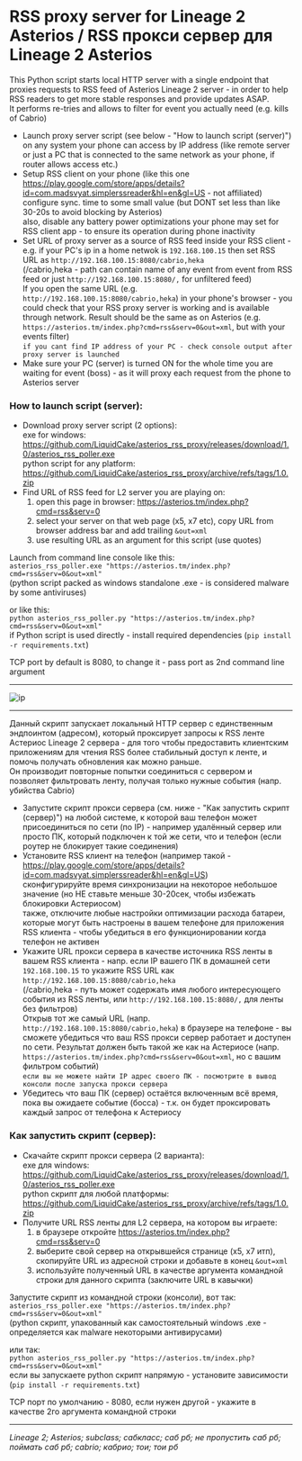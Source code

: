 # RSS proxy server for Lineage 2 Asterios / RSS прокси сервер для Lineage 2 Asterios

This Python script starts local HTTP server with a single endpoint that proxies requests to RSS feed of Asterios Lineage 2 server - in order to help RSS readers to get more stable responses and provide updates ASAP.  
It performs re-tries and allows to filter for event you actually need (e.g. kills of Cabrio)

- Launch proxy server script (see below - "How to launch script (server)") on any system your phone can access by IP address (like remote server or just a PC that is connected to the same network as your phone, if router allows access etc.)  
- Setup RSS client on your phone (like this one https://play.google.com/store/apps/details?id=com.madsvyat.simplerssreader&hl=en&gl=US - not affiliated)  
configure sync. time to some small value (but DONT set less than like 30-20s to avoid blocking by Asterios)  
also, disable any battery power optimizations your phone may set for RSS client app - to ensure its operation during phone inactivity  
- Set URL of proxy server as a source of RSS feed inside your RSS client - e.g. if your PC's ip in a home netwok is `192.168.100.15` then set RSS URL as `http://192.168.100.15:8080/cabrio,heka`  
(/cabrio,heka - path can contain name of any event from event from RSS feed or just `http://192.168.100.15:8080/,` for unfiltered feed)  
If you open the same URL (e.g. `http://192.168.100.15:8080/cabrio,heka`) in your phone's browser - you could check that your RSS proxy server is working and is available through network. Result should be the same as on Asterios (e.g. `https://asterios.tm/index.php?cmd=rss&serv=0&out=xml`, but with your events filter)  
`if you cant find IP address of your PC - check console output after proxy server is launched`  
- Make sure your PC (server) is turned ON for the whole time you are waiting for event (boss) - as it will proxy each request from the phone to Asterios server   

### How to launch script (server):  
- Download proxy server script (2 options):  
  exe for windows:
  https://github.com/LiquidCake/asterios_rss_proxy/releases/download/1.0/asterios_rss_poller.exe  
  python script for any platform:
  https://github.com/LiquidCake/asterios_rss_proxy/archive/refs/tags/1.0.zip  
- Find URL of RSS feed for L2 server you are playing on:  
  1. open this page in browser: https://asterios.tm/index.php?cmd=rss&serv=0  
  2. select your server on that web page (x5, x7 etc), copy URL from browser address bar and add trailing `&out=xml`  
  3. use resulting URL as an argument for this script (use quotes)  

Launch from command line console like this:  
`asterios_rss_poller.exe "https://asterios.tm/index.php?cmd=rss&serv=0&out=xml"`  
(python script packed as windows standalone .exe - is considered malware by some antiviruses)  
  
or like this:  
`python asterios_rss_poller.py "https://asterios.tm/index.php?cmd=rss&serv=0&out=xml"`  
if Python script is used directly - install required dependencies (`pip install -r requirements.txt`)  

TCP port by default is 8080, to change it - pass port as 2nd command line argument  

------------------------------

![ip](https://github.com/LiquidCake/asterios_rss_proxy/assets/9273621/21572bb7-fc55-4eb7-b8d5-b7b1eb358561)

------------------------------

Данный скрипт запускает локальный HTTP сервер с единственным эндпоинтом (адресом), который проксирует запросы к RSS ленте Астериос Lineage 2 сервера - для того чтобы предоставить клиентским приложениям для чтения RSS более стабильный доступ к ленте, и помочь получать обновления как можно раньше.  
Он производит повторные попытки соединиться с сервером и позволяет фильтровать ленту, получая только нужные события (напр. убийства Cabrio)  

- Запустите скрипт прокси сервера (см. ниже - "Как запустить скрипт (сервер)") на любой системе, к которой ваш телефон может присоединиться по сети (по IP) - например удалённый сервер или просто ПК, который подключен к той же сети, что и телефон (если роутер не блокирует такие соединения)  
- Установите RSS клиент на телефон (например такой - https://play.google.com/store/apps/details?id=com.madsvyat.simplerssreader&hl=en&gl=US)  
сконфигурируйте время синхронизации на некоторое небольшое значение (но НЕ ставьте меньше 30-20сек, чтобы избежать блокировки Астериосом)  
также, отключите любые настройки оптимизации расхода батареи, которые могут быть настроены в вашем телефоне для приложения RSS клиента - чтобы убедиться в его функционировании когда телефон не активен  
- Укажите URL прокси сервера в качестве источника RSS ленты в вашем RSS клиента - напр. если IP вашего ПК в домашней сети `192.168.100.15` то укажите RSS URL как `http://192.168.100.15:8080/cabrio,heka`  
(/cabrio,heka - путь может содержать имя любого интересующего события из RSS ленты, или `http://192.168.100.15:8080/,` для ленты без фильтров)  
Открыв тот же самый URL (напр. `http://192.168.100.15:8080/cabrio,heka`) в браузере на телефоне - вы сможете убедиться что ваш RSS прокси сервер работает и доступен по сети. Результат должен быть такой же как на Астериосе (напр. `https://asterios.tm/index.php?cmd=rss&serv=0&out=xml`, но с вашим фильтром событий)  
`eсли вы не можете найти IP адрес своего ПК - посмотрите в вывод консоли после запуска прокси сервера`
- Убедитесь что ваш ПК (сервер) остаётся включенным всё время, пока вы ожидаете событие (босса) - т.к. он будет проксировать каждый запрос от телефона к Астериосу

### Как запустить скрипт (сервер):
- Скачайте скрипт прокси сервера (2 варианта):  
  exe для windows:  
  https://github.com/LiquidCake/asterios_rss_proxy/releases/download/1.0/asterios_rss_poller.exe  
  python скрипт для любой платформы:  
  https://github.com/LiquidCake/asterios_rss_proxy/archive/refs/tags/1.0.zip  
- Получите URL RSS ленты для L2 сервера, на котором вы играете:   
  1. в браузере откройте https://asterios.tm/index.php?cmd=rss&serv=0  
  2. выберите свой сервер на открывшейся странице (x5, x7 итп), скопируйте URL из адресной строки и добавьте в конец `&out=xml`  
  3. используйте полученный URL в качестве аргумента командной строки для данного скрипта (заключите URL в кавычки)  

Запустите скрипт из командной строки (консоли), вот так:  
`asterios_rss_poller.exe "https://asterios.tm/index.php?cmd=rss&serv=0&out=xml"`  
(python скрипт, упакованный как самостоятельный windows .exe - определяется как malware некоторыми антивирусами)  

или так:  
`python asterios_rss_poller.py "https://asterios.tm/index.php?cmd=rss&serv=0&out=xml"`  
если вы запускаете python скрипт напрямую - установите зависимости (`pip install -r requirements.txt`) 

TCP порт по умолчанию - 8080, если нужен другой - укажите в качестве 2го аргумента командной строки
  

------------------------------  
*Lineage 2; Asterios; subclass; сабкласс; саб рб; не пропустить саб рб; поймать саб рб; cabrio; кабрио; тои; тои рб*
